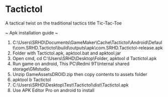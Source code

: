 # Tactictol
A tactical twist on the traditional tactics title Tic-Tac-Toe

~ Apk installation guide ~

1. C:\Users\SRHD\Documents\GameMaker\Cache\Tactictol\Android\Default\com.SRHD.Tactictol\build\outputs\apk\com.SRHD.Tactictol-release.apk
2. Folder with Tactictol.apk, apktool.bat and apktool.jar
3. Open cmd, cd C:\Users\SRHD\Desktop\Folder, apktool d Tactictol.apk
4. Run game on android, This PC\Redmi 9T\Internal shared storage\GMstudio
5. Unzip GameAssetsDROID.zip then copy contents to assets folder
6. apktool b Tactictol
7. C:\Users\SRHD\Desktop\Test\Tactictol\dist\Tactictol.apk
8. Use APK Editor Pro on android to install